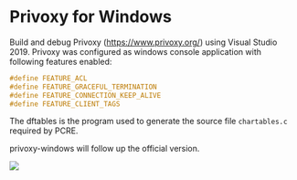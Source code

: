# Privoxy for Windows
Build and debug Privoxy (<https://www.privoxy.org/>) using Visual Studio 2019. Privoxy was configured as windows console application with following features enabled:
```C
#define FEATURE_ACL
#define FEATURE_GRACEFUL_TERMINATION
#define FEATURE_CONNECTION_KEEP_ALIVE
#define FEATURE_CLIENT_TAGS
```

The dftables is the program used to generate the source file `chartables.c` required by PCRE.

privoxy-windows will follow up the official version.

![](https://github.com/xinlake/privoxy-windows/raw/master/Assets/screen-1.jpg)
